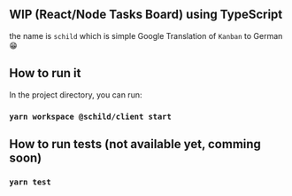 
## WIP (React/Node Tasks Board) using TypeScript
the name is `schild` which is simple Google Translation of `Kanban` to German 😁

## How to run it

In the project directory, you can run:

### `yarn workspace @schild/client start`

## How to run tests (not available yet, comming soon)

### `yarn test`
